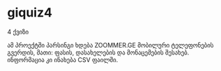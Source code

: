 # giquiz4
4 ქვიზი

ამ პროექტში პარსინგი ხდება ZOOMMER.GE მობილური ტელეფონების გვერდის, მათი: ფასის, დასახელების და მონაცემების შესახებ. ინფორმაცია კი ინახება CSV ფაილში.
